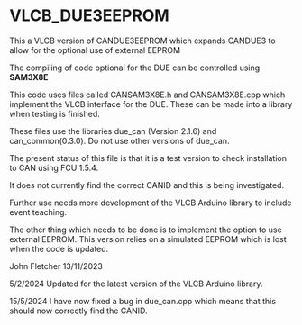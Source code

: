# VLCB_DUE3EEPROM

This a VLCB version of CANDUE3EEPROM which expands CANDUE3 to allow for the optional use of external EEPROM

The compiling of code optional for the DUE can be controlled using __SAM3X8E__

This code uses files called CANSAM3X8E.h and CANSAM3X8E.cpp which implement the VLCB interface for the DUE. These can be made into a library when testing is finished.

These files use the libraries due_can (Version 2.1.6) and can_common(0.3.0). Do not use other versions of due_can.

The present status of this file is that it is a test version to check installation to CAN using FCU 1.5.4.

It does not currently find the correct CANID and this is being investigated.

Further use needs more development of the VLCB Arduino library to include event teaching.

The other thing which needs to be done is to implement the option to use external EEPROM. This version relies on a simulated EEPROM which is lost when the code is updated.

John Fletcher 13/11/2023

5/2/2024 Updated for the latest version of the VLCB Arduino library.

15/5/2024 I have now fixed a bug in due_can.cpp which means that this should now correctly find the CANID.





